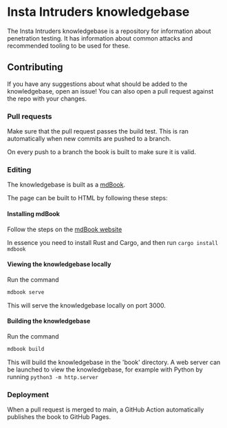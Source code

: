 # Insta Intruders knowledgebase

The Insta Intruders knowledgebase is a repository for information about penetration testing. It has information about common attacks and recommended tooling to be used for these.

## Contributing

If you have any suggestions about what should be added to the knowledgebase, open an issue! You can also open a pull request against the repo with your changes.

### Pull requests

Make sure that the pull request passes the build test. This is ran automatically when new commits are pushed to a branch.

On every push to a branch the book is built to make sure it is valid.

### Editing

The knowledgebase is built as a [mdBook](https://github.com/rust-lang/mdBook). 

The page can be built to HTML by following these steps:

#### Installing mdBook

Follow the steps on the [mdBook website](https://rust-lang.github.io/mdBook/guide/installation.html)

In essence you need to install Rust and Cargo, and then run 
```cargo install mdbook```

#### Viewing the knowledgebase locally

Run the command

```bash
mdbook serve
```

This will serve the knowledgebase locally on port 3000.

#### Building the knowledgebase

Run the command

```bash
mdbook build
```

This will build the knowledgebase in the 'book' directory. A web server can be launched to view the knowledgebase, for example with Python by running ```python3 -m http.server```

### Deployment

When a pull request is merged to main, a GitHub Action automatically publishes the book to GitHub Pages.

